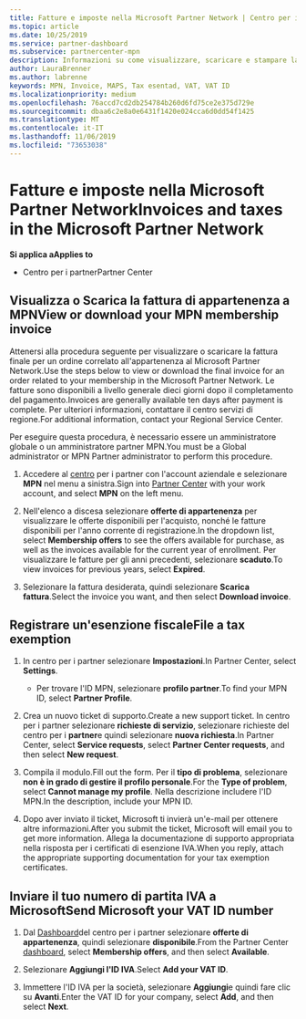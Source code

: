 ```yaml
---
title: Fatture e imposte nella Microsoft Partner Network | Centro per i partner
ms.topic: article
ms.date: 10/25/2019
ms.service: partner-dashboard
ms.subservice: partnercenter-mpn
description: Informazioni su come visualizzare, scaricare e stampare la fattura di appartenenza MPN e il file per l'esenzione fiscale e inviare a Microsoft il numero di ID IVA.
author: LauraBrenner
ms.author: labrenne
keywords: MPN, Invoice, MAPS, Tax esentad, VAT, VAT ID
ms.localizationpriority: medium
ms.openlocfilehash: 76accd7cd2db254784b260d6fd75ce2e375d729e
ms.sourcegitcommit: dbaa6c2e8a0e6431f1420e024cca6d0dd54f1425
ms.translationtype: MT
ms.contentlocale: it-IT
ms.lasthandoff: 11/06/2019
ms.locfileid: "73653038"
---
```

# <a name="invoices-and-taxes-in-the-microsoft-partner-network"></a><span data-ttu-id="e42da-104">Fatture e imposte nella Microsoft Partner Network</span><span class="sxs-lookup"><span data-stu-id="e42da-104">Invoices and taxes in the Microsoft Partner Network</span></span>

<span data-ttu-id="e42da-105">**Si applica a**</span><span class="sxs-lookup"><span data-stu-id="e42da-105">**Applies to**</span></span>

-  <span data-ttu-id="e42da-106">Centro per i partner</span><span class="sxs-lookup"><span data-stu-id="e42da-106">Partner Center</span></span>

## <a name="view-or-download-your-mpn-membership-invoice"></a><span data-ttu-id="e42da-107">Visualizza o Scarica la fattura di appartenenza a MPN</span><span class="sxs-lookup"><span data-stu-id="e42da-107">View or download your MPN membership invoice</span></span>

<span data-ttu-id="e42da-108">Attenersi alla procedura seguente per visualizzare o scaricare la fattura finale per un ordine correlato all'appartenenza al Microsoft Partner Network.</span><span class="sxs-lookup"><span data-stu-id="e42da-108">Use the steps below to view or download the final invoice for an order related to your membership in the Microsoft Partner Network.</span></span> <span data-ttu-id="e42da-109">Le fatture sono disponibili a livello generale dieci giorni dopo il completamento del pagamento.</span><span class="sxs-lookup"><span data-stu-id="e42da-109">Invoices are generally available ten days after payment is complete.</span></span> <span data-ttu-id="e42da-110">Per ulteriori informazioni, contattare il centro servizi di regione.</span><span class="sxs-lookup"><span data-stu-id="e42da-110">For additional information, contact your Regional Service Center.</span></span>  

<span data-ttu-id="e42da-111">Per eseguire questa procedura, è necessario essere un amministratore globale o un amministratore partner MPN.</span><span class="sxs-lookup"><span data-stu-id="e42da-111">You must be a Global administrator or MPN Partner administrator to perform this procedure.</span></span> 

1.  <span data-ttu-id="e42da-112">Accedere al [centro](https://partner.microsoft.com/dashboard/home) per i partner con l'account aziendale e selezionare **MPN** nel menu a sinistra.</span><span class="sxs-lookup"><span data-stu-id="e42da-112">Sign into [Partner Center](https://partner.microsoft.com/dashboard/home) with your work account, and select **MPN** on the left menu.</span></span>

4.  <span data-ttu-id="e42da-113">Nell'elenco a discesa selezionare **offerte di appartenenza** per visualizzare le offerte disponibili per l'acquisto, nonché le fatture disponibili per l'anno corrente di registrazione.</span><span class="sxs-lookup"><span data-stu-id="e42da-113">In the dropdown list, select **Membership offers** to see the offers available for purchase, as well as the invoices available for the current year of enrollment.</span></span> <span data-ttu-id="e42da-114">Per visualizzare le fatture per gli anni precedenti, selezionare **scaduto**.</span><span class="sxs-lookup"><span data-stu-id="e42da-114">To view invoices for previous years, select **Expired**.</span></span>

6.  <span data-ttu-id="e42da-115">Selezionare la fattura desiderata, quindi selezionare **Scarica fattura**.</span><span class="sxs-lookup"><span data-stu-id="e42da-115">Select the invoice you want, and then select **Download invoice**.</span></span> 

## <a name="file-a-tax-exemption"></a><span data-ttu-id="e42da-116">Registrare un'esenzione fiscale</span><span class="sxs-lookup"><span data-stu-id="e42da-116">File a tax exemption</span></span>

1.  <span data-ttu-id="e42da-117">In centro per i partner selezionare **Impostazioni**.</span><span class="sxs-lookup"><span data-stu-id="e42da-117">In Partner Center, select **Settings**.</span></span>
    - <span data-ttu-id="e42da-118">Per trovare l'ID MPN, selezionare **profilo partner**.</span><span class="sxs-lookup"><span data-stu-id="e42da-118">To find your MPN ID, select **Partner Profile**.</span></span>

2.  <span data-ttu-id="e42da-119">Crea un nuovo ticket di supporto.</span><span class="sxs-lookup"><span data-stu-id="e42da-119">Create a new support ticket.</span></span> <span data-ttu-id="e42da-120">In centro per i partner selezionare **richieste di servizio**, selezionare richieste del centro per i **partner**e quindi selezionare **nuova richiesta**.</span><span class="sxs-lookup"><span data-stu-id="e42da-120">In Partner Center, select **Service requests**, select **Partner Center requests**, and then select **New request**.</span></span>

3.  <span data-ttu-id="e42da-121">Compila il modulo.</span><span class="sxs-lookup"><span data-stu-id="e42da-121">Fill out the form.</span></span> <span data-ttu-id="e42da-122">Per il **tipo di problema**, selezionare **non è in grado di gestire il profilo personale**.</span><span class="sxs-lookup"><span data-stu-id="e42da-122">For the **Type of problem**, select **Cannot manage my profile**.</span></span> <span data-ttu-id="e42da-123">Nella descrizione includere l'ID MPN.</span><span class="sxs-lookup"><span data-stu-id="e42da-123">In the description, include your MPN ID.</span></span>

4.  <span data-ttu-id="e42da-124">Dopo aver inviato il ticket, Microsoft ti invierà un'e-mail per ottenere altre informazioni.</span><span class="sxs-lookup"><span data-stu-id="e42da-124">After you submit the ticket, Microsoft will email you to get more information.</span></span> <span data-ttu-id="e42da-125">Allega la documentazione di supporto appropriata nella risposta per i certificati di esenzione IVA.</span><span class="sxs-lookup"><span data-stu-id="e42da-125">When you reply, attach the appropriate supporting documentation for your tax exemption certificates.</span></span>

## <a name="send-microsoft-your-vat-id-number"></a><span data-ttu-id="e42da-126">Inviare il tuo numero di partita IVA a Microsoft</span><span class="sxs-lookup"><span data-stu-id="e42da-126">Send Microsoft your VAT ID number</span></span>

1.  <span data-ttu-id="e42da-127">Dal [Dashboard](https://partner.microsoft.com/dashboard/home)del centro per i partner selezionare **offerte di appartenenza**, quindi selezionare **disponibile**.</span><span class="sxs-lookup"><span data-stu-id="e42da-127">From the Partner Center [dashboard](https://partner.microsoft.com/dashboard/home), select **Membership offers**, and then select **Available**.</span></span> 

2.  <span data-ttu-id="e42da-128">Selezionare **Aggiungi l'ID IVA**.</span><span class="sxs-lookup"><span data-stu-id="e42da-128">Select **Add your VAT ID**.</span></span> 

3.  <span data-ttu-id="e42da-129">Immettere l'ID IVA per la società, selezionare **Aggiungi**e quindi fare clic su **Avanti**.</span><span class="sxs-lookup"><span data-stu-id="e42da-129">Enter the VAT ID for your company, select **Add**, and then select **Next**.</span></span> 

